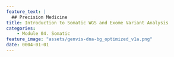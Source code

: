 ```yaml
---
feature_text: |
  ## Precision Medicine
title: Introduction to Somatic WGS and Exome Variant Analysis
categories:
    - Module 04. Somatic
feature_image: "assets/genvis-dna-bg_optimized_v1a.png"
date: 0004-01-01
---
```


